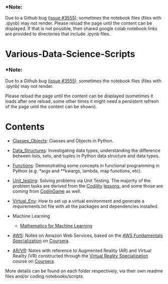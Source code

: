 ### *Note:
Due to a Github bug ([issue #3555](https://github.com/jupyter/notebook/issues/3555)), sometimes the notebook files (files with .ipynb) may not render. Please reload the page until the content can be displayed. If that is not possible, then shared google colab notebook links are provided to directories that include .ipynb files.

# Various-Data-Science-Scripts

### *Note:
Due to a Github bug ([issue #3555](https://github.com/jupyter/notebook/issues/3555)), sometimes the notebook files (files with .ipynb) may not render. 

Please reload the page until the content can be displayed (sometimes it loads after one reload, some other times it might need a persistent refresh of the page until the content can be shown).

Contents
=======================

* [Classes_Objects](https://github.com/dimi-fn/Various-Data-Science-Scripts/tree/main/Classes_Objects): Classes and Objects in Python.

* [Data_Structures](https://github.com/dimi-fn/Various-Data-Science-Scripts/tree/main/Data_Structures): Investigating data types, understanding the difference between lists, sets, and tuples in Python data structure and data types.

* [Functions](https://github.com/dimi-fn/Various-Data-Science-Scripts/tree/main/Functions): Demonstrating some concepts in functional programming in Python (e.g. *args and **kwargs, lambda, map functions, etc).

* [Unit_testing](https://github.com/dimi-fn/Various-Data-Science-Scripts/tree/main/Unit_testing): Solving problems via Unit Testing. The majority of the problem tasks are derived from the [Codility](https://www.codility.com/) [lessons](https://app.codility.com/programmers/lessons/1-iterations/), and some those are coming from [CodinGame](https://www.codingame.com/) as well.
  
* [Virtual_Env](https://github.com/dimi-fn/Various-Data-Science-Scripts/tree/main/Virtual_Env): How to set up a virtual environment and generate a requirements.txt file with all the packages and dependencies installed.

* Machine Learning
    * [Mathematics for Machine Learning](https://github.com/dimi-fn/Various-Data-Science-Scripts/tree/main/Machine_Learning/Maths_for_ML)

* [AWS](https://github.com/dimi-fn/Various-Data-Science-Scripts/tree/main/AWS): Notes on Amazon Web Services, based on the [AWS Fundamentals Specialization](https://www.coursera.org/specializations/aws-fundamentals) on [Coursera](https://www.coursera.org/).

* [AR/VR](https://github.com/dimi-fn/Various-Data-Science-Scripts/tree/main/AR_VR): Notes with reference to Augmented Reality (AR) and Virtual Reality (VR) constructed through the [Virtual Reality Specialization](https://www.coursera.org/specializations/virtual-reality) course on [Coursera](https://www.coursera.org/).



More details can be found on each folder respectively, via their own readme files and/or coding notebooks/scripts.